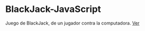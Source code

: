 # BlackJack-JavaScript

Juego de BlackJack, de un jugador contra la computadora. [Ver](https://engelberamaya.github.io/BlackJack-JavaScript/)

